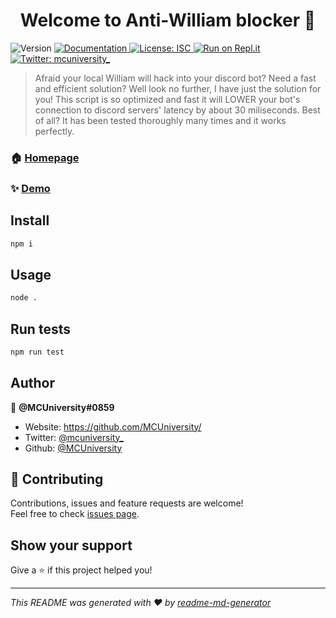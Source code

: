 <h1 align="center">Welcome to Anti-William blocker 👋</h1>
<p>
  <img alt="Version" src="https://img.shields.io/badge/version-1.0.0-blue.svg?cacheSeconds=2592000" />
  <a href="https://github.com/MCUniversity/william-blocker" target="_blank">
    <img alt="Documentation" src="https://img.shields.io/badge/documentation-yes-brightgreen.svg" />
  </a>
  <a href="#" target="_blank">
    <img alt="License: ISC" src="https://img.shields.io/badge/License-ISC-yellow.svg" />
  </a>
  <a href="https://repl.it/github/MCUniversity/william-blocker" target="_blank">
    <img alt="Run on Repl.it" src="https://repl.it/badge/github/MCUniversity/william-blocker.svg" />
  </a>
  <a href="https://twitter.com/mcuniversity\_" target="_blank">
    <img alt="Twitter: mcuniversity_" src="https://img.shields.io/twitter/follow/mcuniversity_.svg?style=social" />
  </a>
</p>

> Afraid your local William will hack into your discord bot? Need a fast and efficient solution? Well look no further, I have just the solution for you! This script is so optimized and fast it will LOWER your bot's connection to discord servers' latency by about 30 miliseconds. Best of all? It has been tested thoroughly many times and it works perfectly.  

### 🏠 [Homepage](https://github.com/MCUniversity/william-blocker/)

### ✨ [Demo](https://repl.it/github/MCUniversity/william-blocker)

## Install

```sh
npm i
```

## Usage

```sh
node .
```

## Run tests

```sh
npm run test
```

## Author

👤 **@MCUniversity#0859**

* Website: https://github.com/MCUniversity/
* Twitter: [@mcuniversity_](https://twitter.com/mcuniversity_)
* Github: [@MCUniversity](https://github.com/MCUniversity)

## 🤝 Contributing

Contributions, issues and feature requests are welcome!<br />Feel free to check [issues page](https://github.com/MCUniversity/william-blocker/issues). 

## Show your support

Give a ⭐️ if this project helped you!

***
_This README was generated with ❤️ by [readme-md-generator](https://github.com/kefranabg/readme-md-generator)_
